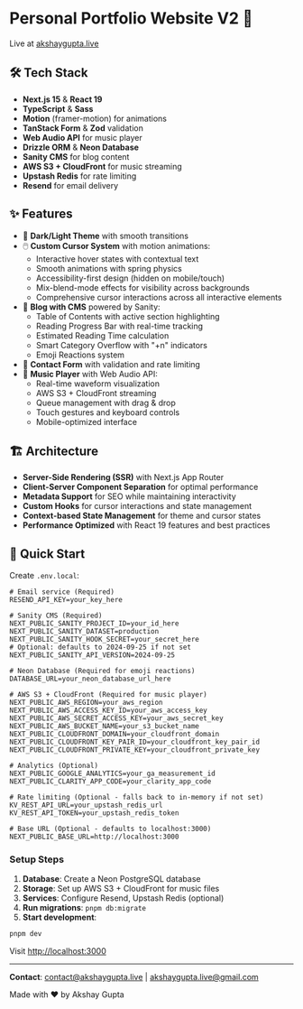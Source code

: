 # Personal Portfolio Website V2 🚀

Live at [akshaygupta.live](https://akshaygupta.live)

## 🛠️ Tech Stack

- **Next.js 15** & **React 19**
- **TypeScript** & **Sass**
- **Motion** (framer-motion) for animations
- **TanStack Form** & **Zod** validation
- **Web Audio API** for music player
- **Drizzle ORM** & **Neon Database**
- **Sanity CMS** for blog content
- **AWS S3 + CloudFront** for music streaming
- **Upstash Redis** for rate limiting
- **Resend** for email delivery

## ✨ Features

- 🌃 **Dark/Light Theme** with smooth transitions
- 🖱️ **Custom Cursor System** with motion animations:
  - Interactive hover states with contextual text
  - Smooth animations with spring physics
  - Accessibility-first design (hidden on mobile/touch)
  - Mix-blend-mode effects for visibility across backgrounds
  - Comprehensive cursor interactions across all interactive elements
- 📝 **Blog with CMS** powered by Sanity:
  - Table of Contents with active section highlighting
  - Reading Progress Bar with real-time tracking
  - Estimated Reading Time calculation
  - Smart Category Overflow with "+n" indicators
  - Emoji Reactions system
- 📧 **Contact Form** with validation and rate limiting
- 🎵 **Music Player** with Web Audio API:
  - Real-time waveform visualization
  - AWS S3 + CloudFront streaming
  - Queue management with drag & drop
  - Touch gestures and keyboard controls
  - Mobile-optimized interface

## 🏗️ Architecture

- **Server-Side Rendering (SSR)** with Next.js App Router
- **Client-Server Component Separation** for optimal performance
- **Metadata Support** for SEO while maintaining interactivity
- **Custom Hooks** for cursor interactions and state management
- **Context-based State Management** for theme and cursor states
- **Performance Optimized** with React 19 features and best practices

## 🚀 Quick Start

Create `.env.local`:

```env
# Email service (Required)
RESEND_API_KEY=your_key_here

# Sanity CMS (Required)
NEXT_PUBLIC_SANITY_PROJECT_ID=your_id_here
NEXT_PUBLIC_SANITY_DATASET=production
NEXT_PUBLIC_SANITY_HOOK_SECRET=your_secret_here
# Optional: defaults to 2024-09-25 if not set
NEXT_PUBLIC_SANITY_API_VERSION=2024-09-25

# Neon Database (Required for emoji reactions)
DATABASE_URL=your_neon_database_url_here

# AWS S3 + CloudFront (Required for music player)
NEXT_PUBLIC_AWS_REGION=your_aws_region
NEXT_PUBLIC_AWS_ACCESS_KEY_ID=your_aws_access_key
NEXT_PUBLIC_AWS_SECRET_ACCESS_KEY=your_aws_secret_key
NEXT_PUBLIC_AWS_BUCKET_NAME=your_s3_bucket_name
NEXT_PUBLIC_CLOUDFRONT_DOMAIN=your_cloudfront_domain
NEXT_PUBLIC_CLOUDFRONT_KEY_PAIR_ID=your_cloudfront_key_pair_id
NEXT_PUBLIC_CLOUDFRONT_PRIVATE_KEY=your_cloudfront_private_key

# Analytics (Optional)
NEXT_PUBLIC_GOOGLE_ANALYTICS=your_ga_measurement_id
NEXT_PUBLIC_CLARITY_APP_CODE=your_clarity_app_code

# Rate limiting (Optional - falls back to in-memory if not set)
KV_REST_API_URL=your_upstash_redis_url
KV_REST_API_TOKEN=your_upstash_redis_token

# Base URL (Optional - defaults to localhost:3000)
NEXT_PUBLIC_BASE_URL=http://localhost:3000
```

### Setup Steps

1. **Database**: Create a Neon PostgreSQL database
2. **Storage**: Set up AWS S3 + CloudFront for music files
3. **Services**: Configure Resend, Upstash Redis (optional)
4. **Run migrations**: `pnpm db:migrate`
5. **Start development**:

```bash
pnpm dev
```

Visit [http://localhost:3000](http://localhost:3000)

---

**Contact**: [contact@akshaygupta.live](mailto:contact@akshaygupta.live) | [akshaygupta.live@gmail.com](mailto:akshaygupta.live@gmail.com)

Made with ❤️ by Akshay Gupta
